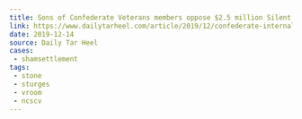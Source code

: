 ```yaml
---
title: Sons of Confederate Veterans members oppose $2.5 million Silent Sam reward
link: https://www.dailytarheel.com/article/2019/12/confederate-internal-conflict
date: 2019-12-14
source: Daily Tar Heel
cases:
 - shamsettlement
tags:
 - stone
 - sturges
 - vroom
 - ncscv
---
```

